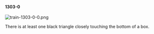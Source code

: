 #### 1303-0
![train-1303-0-0.png](https://github.com/lil-lab/nlvr/raw/master/nlvr/train/images/26/train-1303-0-0.png "train-1303-0-0.png")

There is at least one black triangle closely touching the bottom of a box.
